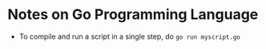 # Notes on Go Programming Language

* To compile and run a script in a single step, do `go run myscript.go`